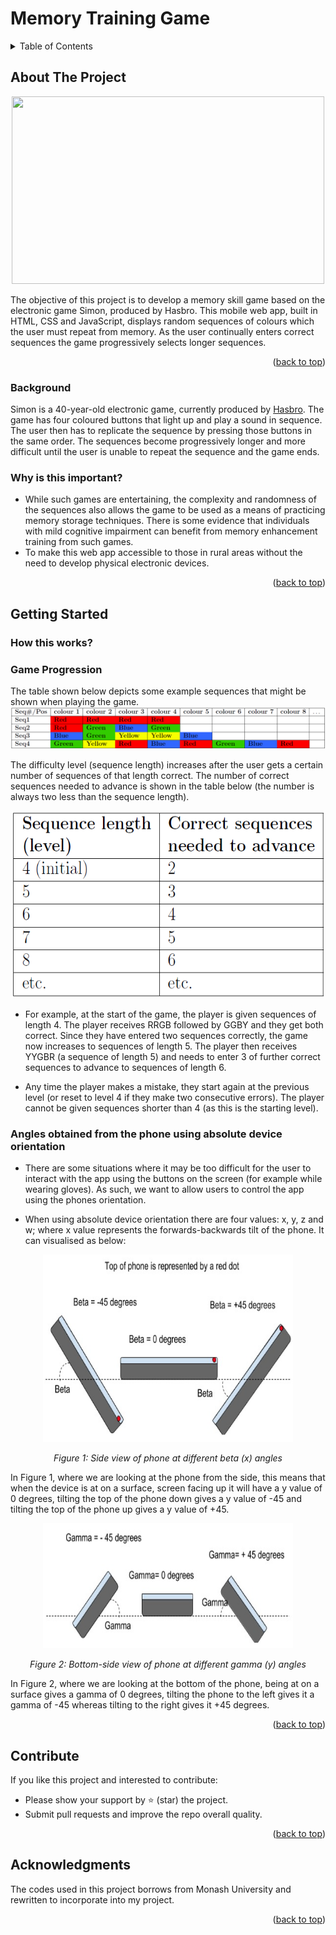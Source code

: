 # Memory Training Game

<!-- TABLE OF CONTENTS -->
<details>
  <summary>Table of Contents</summary>
  <ol>
    <li>
      <a href="#about-the-project">About The Project</a>
      <ul>
        <li><a href="#background">Background</a></li>
      </ul>
      <ul>
        <li><a href="#why-is-this-important">Why is this important?</a></li>
      </ul>
    </li>
    <li>
      <a href="#getting-started">Getting Started</a>
      <ul>
        <li><a href="#how-this-works">How this works?</a></li>
        <li><a href="#installation">Installation</a></li>
      </ul>
    </li>
    <li><a href="#sample-results">Sample Results</a></li>
    <li><a href="#contribute">Contribute</a></li>
    <li><a href="#acknowledgments">Acknowledgments</a>
    
  </ol>
</details>

<!-- ABOUT THE PROJECT -->
## About The Project

<p align="center">
  <img src ="https://i0.wp.com/retropond.com/wp-content/uploads/2021/07/Simon.gif?fit=480%2C270&ssl=1" height = 300 width = 500>
</p>
The objective of this project is to develop a memory skill game based on the electronic game Simon, produced by Hasbro. This mobile web app, built in HTML, CSS and JavaScript, displays random sequences of colours which the user must repeat from memory. As the user continually enters correct sequences the game progressively selects longer sequences.

<p align="right">(<a href="#top">back to top</a>)</p>

### Background

Simon is a 40-year-old electronic game, currently produced by [Hasbro](https://en.wikipedia.org/wiki/Simon_(game)). The game has four coloured buttons that light up and play a sound in sequence. The user then has to replicate the sequence by pressing those buttons in the same order. The sequences become progressively longer and more difficult until the user is unable to repeat the sequence and the game ends.

### Why is this important?

* While such games are entertaining, the complexity and randomness of the sequences also allows the game to be used as a means of practicing memory storage techniques. There is some evidence that individuals with mild cognitive impairment can benefit from memory enhancement training from such games.
* To make this web app accessible to those in rural areas without the need to develop physical electronic devices.

<p align="right">(<a href="#top">back to top</a>)</p>

<!-- GETTING STARTED -->
## Getting Started
### How this works?
### Game Progression
The table shown below depicts some example sequences that might be shown when playing the game.
![table1](https://github.com/patprem/MemoryTrainingGame/blob/3863e4b3f8c4a0f860442880de04873161490dab/images/table1.png)

The difficulty level (sequence length) increases after the user gets a certain number of sequences of that length correct. The number of correct sequences needed to advance is shown in the table below (the number is always two less than the sequence length).

<p align="center">
  <img src = "https://github.com/patprem/MemoryTrainingGame/blob/3863e4b3f8c4a0f860442880de04873161490dab/images/table2.png" width = 500 height = 300>
</p>

* For example, at the start of the game, the player is given sequences of length 4. The player receives RRGB followed by GGBY and they get both correct. Since they have entered two sequences correctly, the game now increases to sequences of length 5. The player then receives YYGBR (a sequence of length 5) and needs to enter 3 of further correct sequences to advance to sequences of length 6.

* Any time the player makes a mistake, they start again at the previous level (or reset to level 4 if they make two consecutive errors). The player cannot be given sequences shorter than 4 (as this is the starting level).

### Angles obtained from the phone using absolute device orientation

* There are some situations where it may be too difficult for the user to interact with the app using the buttons on the screen (for example while wearing gloves). As such, we want to allow users to control the app using the phones orientation.

* When using absolute device orientation there are four values: x, y, z and w; where x value represents the forwards-backwards tilt of the phone. It can visualised as below:

<p align="center">
    <img src="https://github.com/patprem/MemoryTrainingGame/blob/3863e4b3f8c4a0f860442880de04873161490dab/images/fig1.png" width = 400 height = 300 alt>
</p>
<p align="center">
    <em>Figure 1: Side view of phone at different beta (x) angles</em>
</p>

In Figure 1, where we are looking at the phone from the side, this means that when the device is at on a surface, screen facing up it will have a y value of 0 degrees, tilting the top of the phone down gives a y value of -45 and tilting the top of the phone up gives a y value of +45.

<p align="center">
    <img src="https://github.com/patprem/MemoryTrainingGame/blob/3863e4b3f8c4a0f860442880de04873161490dab/images/fig2.png" width = 400 height = 200 alt>
</p>
<p align="center">
    <em>Figure 2: Bottom-side view of phone at different gamma (y) angles</em>
</p>

In Figure 2, where we are looking at the bottom of the phone, being at on a surface gives a gamma of 0 degrees, tilting the phone to the left gives it a gamma of -45 whereas tilting to the right gives it +45 degrees.

<p align="right">(<a href="#top">back to top</a>)</p>

<!-- CONTRIBUTE -->
## Contribute

If you like this project and interested to contribute:
* Please show your support by ⭐ (star) the project.
* Submit pull requests and improve the repo overall quality.

<p align="right">(<a href="#top">back to top</a>)</p>

<!-- ACKNOWLEDGMENTS -->
## Acknowledgments
The codes used in this project borrows from Monash University and rewritten to incorporate into my project.

<p align="right">(<a href="#top">back to top</a>)</p>
